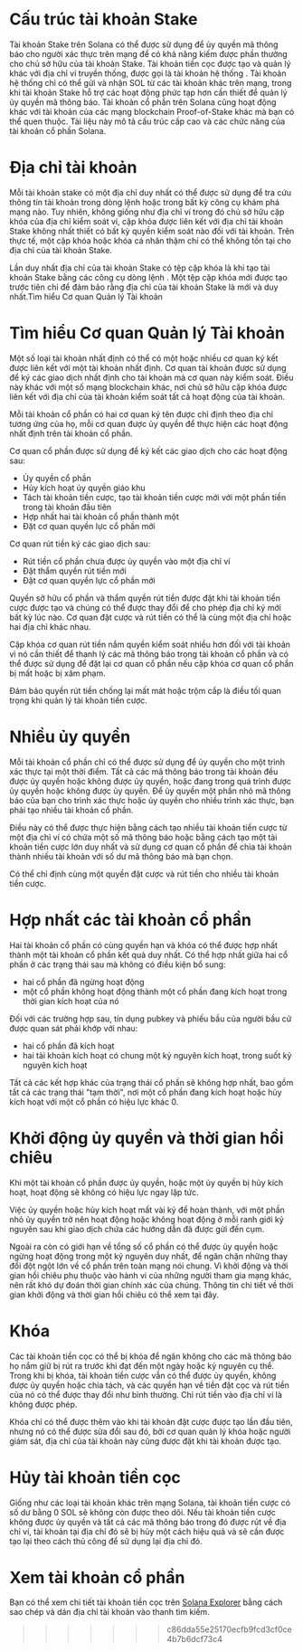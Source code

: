 # Cấu trúc tài khoản Stake
Tài khoản Stake trên Solana có thể được sử dụng để ủy quyền mã thông báo cho người xác thực trên mạng để có khả năng kiếm được phần thưởng cho chủ sở hữu của tài khoản Stake. Tài khoản tiền cọc được tạo và quản lý khác với địa chỉ ví truyền thống, được gọi là tài khoản hệ thống . Tài khoản hệ thống chỉ có thể gửi và nhận SOL từ các tài khoản khác trên mạng, trong khi tài khoản Stake hỗ trợ các hoạt động phức tạp hơn cần thiết để quản lý ủy quyền mã thông báo.
Tài khoản cổ phần trên Solana cũng hoạt động khác với tài khoản của các mạng blockchain Proof-of-Stake khác mà bạn có thể quen thuộc. Tài liệu này mô tả cấu trúc cấp cao và các chức năng của tài khoản cổ phần Solana.
# Địa chỉ tài khoản
Mỗi tài khoản stake có một địa chỉ duy nhất có thể được sử dụng để tra cứu thông tin tài khoản trong dòng lệnh hoặc trong bất kỳ công cụ khám phá mạng nào. Tuy nhiên, không giống như địa chỉ ví trong đó chủ sở hữu cặp khóa của địa chỉ kiểm soát ví, cặp khóa được liên kết với địa chỉ tài khoản Stake không nhất thiết có bất kỳ quyền kiểm soát nào đối với tài khoản. Trên thực tế, một cặp khóa hoặc khóa cá nhân thậm chí có thể không tồn tại cho địa chỉ của tài khoản Stake.


Lần duy nhất địa chỉ của tài khoản Stake có tệp cặp khóa là khi tạo tài khoản Stake bằng các công cụ dòng lệnh . Một tệp cặp khóa mới được tạo trước tiên chỉ để đảm bảo rằng địa chỉ của tài khoản Stake là mới và duy nhất.Tìm hiểu Cơ quan Quản lý Tài khoản
# Tìm hiểu Cơ quan Quản lý Tài khoản
Một số loại tài khoản nhất định có thể có một hoặc nhiều cơ quan ký kết được liên kết với một tài khoản nhất định. Cơ quan tài khoản được sử dụng để ký các giao dịch nhất định cho tài khoản mà cơ quan này kiểm soát. Điều này khác với một số mạng blockchain khác, nơi chủ sở hữu cặp khóa được liên kết với địa chỉ của tài khoản kiểm soát tất cả hoạt động của tài khoản.

Mỗi tài khoản cổ phần có hai cơ quan ký tên được chỉ định theo địa chỉ tương ứng của họ, mỗi cơ quan được ủy quyền để thực hiện các hoạt động nhất định trên tài khoản cổ phần.

Cơ quan cổ phần được sử dụng để ký kết các giao dịch cho các hoạt động sau:

- Ủy quyền cổ phần
- Hủy kích hoạt ủy quyền giáo khu
- Tách tài khoản tiền cược, tạo tài khoản tiền cược mới với một phần tiền trong tài khoản đầu tiên
- Hợp nhất hai tài khoản cổ phần thành một
- Đặt cơ quan quyền lực cổ phần mới

Cơ quan rút tiền ký các giao dịch sau:

- Rút tiền cổ phần chưa được ủy quyền vào một địa chỉ ví
- Đặt thẩm quyền rút tiền mới
- Đặt cơ quan quyền lực cổ phần mới

Quyền sở hữu cổ phần và thẩm quyền rút tiền được đặt khi tài khoản tiền cược được tạo và chúng có thể được thay đổi để cho phép địa chỉ ký mới bất kỳ lúc nào. Cơ quan đặt cược và rút tiền có thể là cùng một địa chỉ hoặc hai địa chỉ khác nhau.

Cặp khóa cơ quan rút tiền nắm quyền kiểm soát nhiều hơn đối với tài khoản vì nó cần thiết để thanh lý các mã thông báo trong tài khoản cổ phần và có thể được sử dụng để đặt lại cơ quan cổ phần nếu cặp khóa cơ quan cổ phần bị mất hoặc bị xâm phạm.

Đảm bảo quyền rút tiền chống lại mất mát hoặc trộm cắp là điều tối quan trọng khi quản lý tài khoản tiền cược.

# Nhiều ủy quyền
Mỗi tài khoản cổ phần chỉ có thể được sử dụng để ủy quyền cho một trình xác thực tại một thời điểm. Tất cả các mã thông báo trong tài khoản đều được ủy quyền hoặc không được ủy quyền, hoặc đang trong quá trình được ủy quyền hoặc không được ủy quyền. Để ủy quyền một phần nhỏ mã thông báo của bạn cho trình xác thực hoặc ủy quyền cho nhiều trình xác thực, bạn phải tạo nhiều tài khoản cổ phần.

Điều này có thể được thực hiện bằng cách tạo nhiều tài khoản tiền cược từ một địa chỉ ví có chứa một số mã thông báo hoặc bằng cách tạo một tài khoản tiền cược lớn duy nhất và sử dụng cơ quan cổ phần để chia tài khoản thành nhiều tài khoản với số dư mã thông báo mà bạn chọn.

Có thể chỉ định cùng một quyền đặt cược và rút tiền cho nhiều tài khoản tiền cược.

# Hợp nhất các tài khoản cổ phần
Hai tài khoản cổ phần có cùng quyền hạn và khóa có thể được hợp nhất thành một tài khoản cổ phần kết quả duy nhất. Có thể hợp nhất giữa hai cổ phần ở các trạng thái sau mà không có điều kiện bổ sung:

- hai cổ phần đã ngừng hoạt động
- một cổ phần không hoạt động thành một cổ phần đang kích hoạt trong thời gian kích hoạt của nó

Đối với các trường hợp sau, tín dụng pubkey và phiếu bầu của người bầu cử được quan sát phải khớp với nhau:

- hai cổ phần đã kích hoạt
- hai tài khoản kích hoạt có chung một kỷ nguyên kích hoạt, trong suốt kỷ nguyên kích hoạt

Tất cả các kết hợp khác của trạng thái cổ phần sẽ không hợp nhất, bao gồm tất cả các trạng thái "tạm thời", nơi một cổ phần đang kích hoạt hoặc hủy kích hoạt với một cổ phần có hiệu lực khác 0.

# Khởi động ủy quyền và thời gian hồi chiêu
Khi một tài khoản cổ phần được ủy quyền, hoặc một ủy quyền bị hủy kích hoạt, hoạt động sẽ không có hiệu lực ngay lập tức.

Việc ủy quyền hoặc hủy kích hoạt mất vài kỷ để hoàn thành, với một phần nhỏ ủy quyền trở nên hoạt động hoặc không hoạt động ở mỗi ranh giới kỷ nguyên sau khi giao dịch chứa các hướng dẫn đã được gửi đến cụm.

Ngoài ra còn có giới hạn về tổng số cổ phần có thể được ủy quyền hoặc ngừng hoạt động trong một kỷ nguyên duy nhất, để ngăn chặn những thay đổi đột ngột lớn về cổ phần trên toàn mạng nói chung. Vì khởi động và thời gian hồi chiêu phụ thuộc vào hành vi của những người tham gia mạng khác, nên rất khó dự đoán thời gian chính xác của chúng. Thông tin chi tiết về thời gian khởi động và thời gian hồi chiêu có thể xem tại đây.

# Khóa
Các tài khoản tiền cọc có thể bị khóa để ngăn không cho các mã thông báo họ nắm giữ bị rút ra trước khi đạt đến một ngày hoặc kỷ nguyên cụ thể. Trong khi bị khóa, tài khoản tiền cược vẫn có thể được ủy quyền, không được ủy quyền hoặc chia tách, và các quyền hạn về tiền đặt cọc và rút tiền của nó có thể được thay đổi như bình thường. Chỉ rút tiền vào địa chỉ ví là không được phép.

Khóa chỉ có thể được thêm vào khi tài khoản đặt cược được tạo lần đầu tiên, nhưng nó có thể được sửa đổi sau đó, bởi cơ quan quản lý khóa hoặc người giám sát, địa chỉ của tài khoản này cũng được đặt khi tài khoản được tạo.

# Hủy tài khoản tiền cọc
Giống như các loại tài khoản khác trên mạng Solana, tài khoản tiền cược có số dư bằng 0 SOL sẽ không còn được theo dõi. Nếu tài khoản tiền cược không được ủy quyền và tất cả các mã thông báo trong đó được rút về địa chỉ ví, tài khoản tại địa chỉ đó sẽ bị hủy một cách hiệu quả và sẽ cần được tạo lại theo cách thủ công để sử dụng lại địa chỉ đó.

# Xem tài khoản cổ phần
Bạn có thể xem chi tiết tài khoản tiền cọc trên [Solana Explorer](http://explorer.solana.com/accounts) bằng cách sao chép và dán địa chỉ tài khoản vào thanh tìm kiếm.


>>>>>>> c86dda55e25170ecfb9fcd3cf0ce4b7b6dcf73c4
